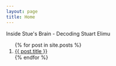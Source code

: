 ```yaml
---
layout: page
title: Home
---
```


<div>
  <span class="hello">Inside Stue's Brain - Decoding Stuart Elimu</span>
</div>

<ol>
  {% for post in site.posts %}
    <li>
      <a href="{{ post.url }}">{{ post.title }}</a>
    </li>
  {% endfor %}
</ol>

<script async data-uid="3df2bee2cc" src="https://wondrous-speaker-8686.ck.page/3df2bee2cc/index.js"></script>
